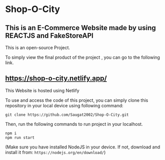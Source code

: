 # Shop-O-City

## This is an E-Commerce Website made by using REACTJS and FakeStoreAPI

This is an open-source Project.

To simply view the final product of the project , you can go to the following link.

## https://shop-o-city.netlify.app/
This Website is hosted using Netlify

To use and access the code of this project, you can simply clone this repository in your local device using following command:

` git clone https://github.com/Saugat2002/Shop-O-City.git `

Then, run the following commands to run project in your localhost.

```
npm i
npm run start
```
(Make sure you have installed NodeJS in your device. If not, download and install it from: `https://nodejs.org/en/download/`)



